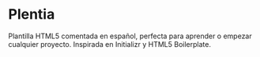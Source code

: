 # Plentia
Plantilla HTML5 comentada en español, perfecta para aprender o empezar cualquier proyecto. Inspirada en Initializr y HTML5 Boilerplate.
